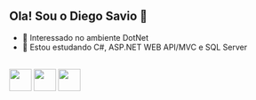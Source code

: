 ## Ola! Sou o Diego Savio 👋

- 👀 Interessado no ambiente DotNet
- 🌱 Estou estudando C#, ASP.NET WEB API/MVC e SQL Server

<div style="display: inline_block"><br>
  <img align="center" heiht="30" width="40" src="https://cdn.jsdelivr.net/gh/devicons/devicon/icons/csharp/csharp-original.svg" />
  <img align="center" heiht="30" width="40" src="https://cdn.jsdelivr.net/gh/devicons/devicon/icons/dotnetcore/dotnetcore-original.svg" />  
  <img align="center" heiht="30" width="40" src="https://cdn.jsdelivr.net/gh/devicons/devicon/icons/bootstrap/bootstrap-original-wordmark.svg" />
</div>
<!---
DiegoSavio00/DiegoSavio00 is a ✨ special ✨ repository because its `README.md` (this file) appears on your GitHub profile.
You can click the Preview link to take a look at your changes.
--->
